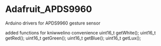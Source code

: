 # Adafruit_APDS9960
Arduino drivers for APDS9960 gesture sensor

added functions for kniwwelino convenience
  uint16_t getWhite();
  uint16_t getRed();
  uint16_t getGreen();
  uint16_t getBlue();
  uint16_t getLux();
